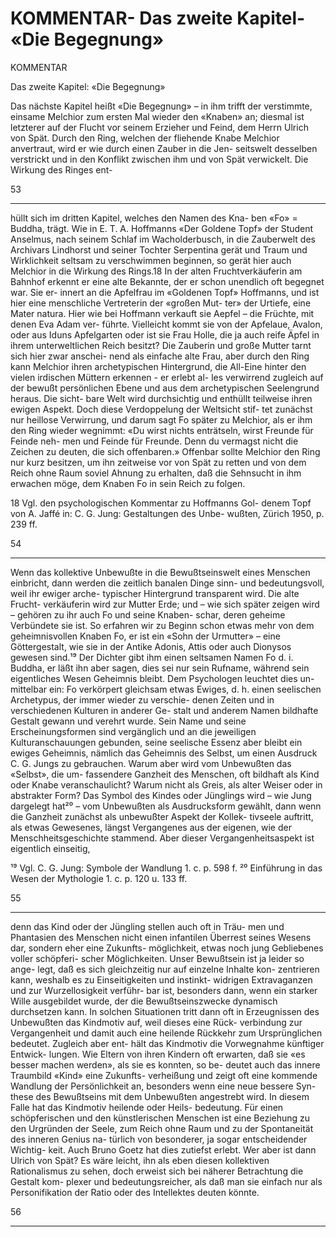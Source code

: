 # KOMMENTAR- Das zweite Kapitel- «Die Begegnung»

<!-- Source: gemini OCR -->

KOMMENTAR

Das zweite Kapitel: «Die Begegnung»

Das nächste Kapitel heißt «Die Begegnung» – in ihm trifft
der verstimmte, einsame Melchior zum ersten Mal wieder
den «Knaben» an; diesmal ist letzterer auf der Flucht vor
seinem Erzieher und Feind, dem Herrn Ulrich von Spät.
Durch den Ring, welchen der fliehende Knabe Melchior
anvertraut, wird er wie durch einen Zauber in die Jen-
seitswelt desselben verstrickt und in den Konflikt zwischen
ihm und von Spät verwickelt. Die Wirkung des Ringes ent-

53

---

hüllt sich im dritten Kapitel, welches den Namen des Kna-
ben «Fo» = Buddha, trägt. Wie in E. T. A. Hoffmanns
«Der Goldene Topf» der Student Anselmus, nach seinem
Schlaf im Wacholderbusch, in die Zauberwelt des Archivars
Lindhorst und seiner Tochter Serpentina gerät und Traum
und Wirklichkeit seltsam zu verschwimmen beginnen, so
gerät hier auch Melchior in die Wirkung des Rings.18 In der
alten Fruchtverkäuferin am Bahnhof erkennt er eine alte
Bekannte, der er schon unendlich oft begegnet war. Sie er-
innert an die Apfelfrau im «Goldenen Topf» Hoffmanns,
und ist hier eine menschliche Vertreterin der «großen Mut-
ter» der Urtiefe, eine Mater natura. Hier wie bei Hoffmann
verkauft sie Aepfel – die Früchte, mit denen Eva Adam ver-
führte. Vielleicht kommt sie von der Apfelaue, Avalon, oder
aus Iduns Apfelgarten oder ist sie Frau Holle, die ja auch
reife Äpfel in ihrem unterweltlichen Reich besitzt? Die
Zauberin und große Mutter tarnt sich hier zwar anschei-
nend als einfache alte Frau, aber durch den Ring kann
Melchior ihren archetypischen Hintergrund, die All-Eine
hinter den vielen irdischen Müttern erkennen - er erlebt al-
les verwirrend zugleich auf der bewußt persönlichen Ebene
und aus dem archetypischen Seelengrund heraus. Die sicht-
bare Welt wird durchsichtig und enthüllt teilweise ihren
ewigen Aspekt. Doch diese Verdoppelung der Weltsicht stif-
tet zunächst nur heillose Verwirrung, und darum sagt Fo
später zu Melchior, als er ihm den Ring wieder wegnimmt:
«Du wirst nichts enträtseln, wirst Freunde für Feinde neh-
men und Feinde für Freunde. Denn du vermagst nicht die
Zeichen zu deuten, die sich offenbaren.»
Offenbar sollte Melchior den Ring nur kurz besitzen, um
ihn zeitweise vor von Spät zu retten und von dem Reich
ohne Raum soviel Ahnung zu erhalten, daß die Sehnsucht in
ihm erwachen möge, dem Knaben Fo in sein Reich zu folgen.

18 Vgl. den psychologischen Kommentar zu Hoffmanns Gol-
denem Topf von A. Jaffé in: C. G. Jung: Gestaltungen des Unbe-
wußten, Zürich 1950, p. 239 ff.

54

---

Wenn das kollektive Unbewußte in die Bewußtseinswelt
eines Menschen einbricht, dann werden die zeitlich banalen
Dinge sinn- und bedeutungsvoll, weil ihr ewiger arche-
typischer Hintergrund transparent wird. Die alte Frucht-
verkäuferin wird zur Mutter Erde; und – wie sich später
zeigen wird – gehören zu ihr auch Fo und seine Knaben-
schar, deren geheime Verbündete sie ist.
So erfahren wir zu Beginn schon etwas mehr von dem
geheimnisvollen Knaben Fo, er ist ein «Sohn der Urmutter»
– eine Göttergestalt, wie sie in der Antike Adonis, Attis
oder auch Dionysos gewesen sind.¹⁹ Der Dichter gibt ihm
einen seltsamen Namen Fo d. i. Buddha, er läßt ihn aber
sagen, dies sei nur sein Rufname, während sein eigentliches
Wesen Geheimnis bleibt. Dem Psychologen leuchtet dies un-
mittelbar ein: Fo verkörpert gleichsam etwas Ewiges, d. h.
einen seelischen Archetypus, der immer wieder zu verschie-
denen Zeiten und in verschiedenen Kulturen in anderer Ge-
stalt und anderem Namen bildhafte Gestalt gewann und
verehrt wurde. Sein Name und seine Erscheinungsformen
sind vergänglich und an die jeweiligen Kulturanschauungen
gebunden, seine seelische Essenz aber bleibt ein ewiges
Geheimnis, nämlich das Geheimnis des Selbst, um einen
Ausdruck C. G. Jungs zu gebrauchen.
Warum aber wird vom Unbewußten das «Selbst», die um-
fassendere Ganzheit des Menschen, oft bildhaft als Kind
oder Knabe veranschaulicht? Warum nicht als Greis, als
alter Weiser oder in abstrakter Form? Das Symbol des
Kindes oder Jünglings wird – wie Jung dargelegt hat²⁰ –
vom Unbewußten als Ausdrucksform gewählt, dann wenn
die Ganzheit zunächst als unbewußter Aspekt der Kollek-
tivseele auftritt, als etwas Gewesenes, längst Vergangenes
aus der eigenen, wie der Menschheitsgeschichte stammend.
Aber dieser Vergangenheitsaspekt ist eigentlich einseitig,

¹⁹ Vgl. C. G. Jung: Symbole der Wandlung 1. c. p. 598 f.
²⁰ Einführung in das Wesen der Mythologie 1. c. p. 120 u.
133 ff.

55

---

denn das Kind oder der Jüngling stellen auch oft in Träu-
men und Phantasien des Menschen nicht einen infantilen
Überrest seines Wesens dar, sondern eher eine Zukunfts-
möglichkeit, etwas noch jung Gebliebenes voller schöpferi-
scher Möglichkeiten. Unser Bewußtsein ist ja leider so ange-
legt, daß es sich gleichzeitig nur auf einzelne Inhalte kon-
zentrieren kann, weshalb es zu Einseitigkeiten und instinkt-
widrigen Extravaganzen und zur Wurzellosigkeit verführ-
bar ist, besonders dann, wenn ein starker Wille ausgebildet
wurde, der die Bewußtseinszwecke dynamisch durchsetzen
kann. In solchen Situationen tritt dann oft in Erzeugnissen
des Unbewußten das Kindmotiv auf, weil dieses eine Rück-
verbindung zur Vergangenheit und damit auch eine heilende
Rückkehr zum Ursprünglichen bedeutet. Zugleich aber ent-
hält das Kindmotiv die Vorwegnahme künftiger Entwick-
lungen. Wie Eltern von ihren Kindern oft erwarten, daß
sie «es besser machen werden», als sie es konnten, so be-
deutet auch das innere Traumbild «Kind» eine Zukunfts-
verheißung und zeigt oft eine kommende Wandlung der
Persönlichkeit an, besonders wenn eine neue bessere Syn-
these des Bewußtseins mit dem Unbewußten angestrebt wird.
In diesem Falle hat das Kindmotiv heilende oder Heils-
bedeutung.
Für einen schöpferischen und den künstlerischen Menschen
ist eine Beziehung zu den Urgründen der Seele, zum Reich
ohne Raum und zu der Spontaneität des inneren Genius na-
türlich von besonderer, ja sogar entscheidender Wichtig-
keit. Auch Bruno Goetz hat dies zutiefst erlebt.
Wer aber ist dann Ulrich von Spät? Es wäre leicht,
ihn als eben diesen kollektiven Rationalismus zu sehen,
doch erweist sich bei näherer Betrachtung die Gestalt kom-
plexer und bedeutungsreicher, als daß man sie einfach nur
als Personifikation der Ratio oder des Intellektes deuten
könnte.

56

---
